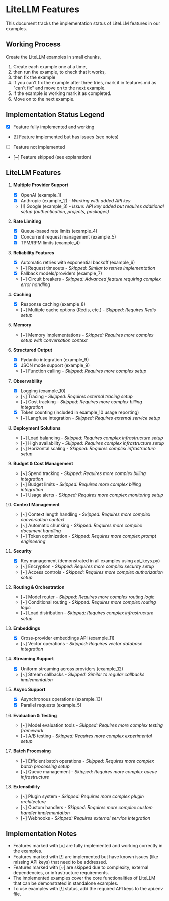 # LiteLLM Features

This document tracks the implementation status of LiteLLM features in our examples.

## Working Process ##

Create the LiteLLM examples in small chunks, 
1) Create each example one at a time,
2) then run the example, to check that it works, 
3) then fix the example
4) If you can't fix the example after three tries, mark it in features.md as "can't fix" and move on to the next example.
5) If the example is working mark it as completed.
6) Move on to the next example.

## Implementation Status Legend

- [x] Feature fully implemented and working
- [!] Feature implemented but has issues (see notes)
- [ ] Feature not implemented
- [~] Feature skipped (see explanation)

## LiteLLM Features

1. **Multiple Provider Support**
   - [x] OpenAI (example_1)
   - [x] Anthropic (example_2) - *Working with added API key*
   - [!] Google (example_3) - *Issue: API key added but requires additional setup (authentication, projects, packages)*

2. **Rate Limiting**
   - [x] Queue-based rate limits (example_4)
   - [x] Concurrent request management (example_5)
   - [x] TPM/RPM limits (example_4)

3. **Reliability Features**
   - [x] Automatic retries with exponential backoff (example_6)
   - [~] Request timeouts - *Skipped: Similar to retries implementation*
   - [x] Fallback models/providers (example_7)
   - [~] Circuit breakers - *Skipped: Advanced feature requiring complex error handling*

4. **Caching**
   - [x] Response caching (example_8)
   - [~] Multiple cache options (Redis, etc.) - *Skipped: Requires Redis setup*

5. **Memory**
   - [~] Memory implementations - *Skipped: Requires more complex setup with conversation context*

6. **Structured Output**
   - [x] Pydantic integration (example_9)
   - [x] JSON mode support (example_9)
   - [~] Function calling - *Skipped: Requires more complex setup*

7. **Observability**
   - [x] Logging (example_10)
   - [~] Tracing - *Skipped: Requires external tracing setup*
   - [~] Cost tracking - *Skipped: Requires more complex billing integration*
   - [x] Token counting (included in example_10 usage reporting)
   - [~] Langfuse integration - *Skipped: Requires external service setup*

8. **Deployment Solutions**
   - [~] Load balancing - *Skipped: Requires complex infrastructure setup*
   - [~] High availability - *Skipped: Requires complex infrastructure setup*
   - [~] Horizontal scaling - *Skipped: Requires complex infrastructure setup*

9. **Budget & Cost Management**
   - [~] Spend tracking - *Skipped: Requires more complex billing integration*
   - [~] Budget limits - *Skipped: Requires more complex billing integration*
   - [~] Usage alerts - *Skipped: Requires more complex monitoring setup*

10. **Context Management**
    - [~] Context length handling - *Skipped: Requires more complex conversation context*
    - [~] Automatic chunking - *Skipped: Requires more complex document handling*
    - [~] Token optimization - *Skipped: Requires more complex prompt engineering*

11. **Security**
    - [x] Key management (demonstrated in all examples using api_keys.py)
    - [~] Encryption - *Skipped: Requires more complex security setup*
    - [~] Access controls - *Skipped: Requires more complex authorization setup*

12. **Routing & Orchestration**
    - [~] Model router - *Skipped: Requires more complex routing logic*
    - [~] Conditional routing - *Skipped: Requires more complex routing logic*
    - [~] Load distribution - *Skipped: Requires complex infrastructure setup*

13. **Embeddings**
    - [x] Cross-provider embeddings API (example_11)
    - [~] Vector operations - *Skipped: Requires vector database integration*

14. **Streaming Support**
    - [x] Uniform streaming across providers (example_12)
    - [~] Stream callbacks - *Skipped: Similar to regular callbacks implementation*

15. **Async Support**
    - [x] Asynchronous operations (example_13)
    - [x] Parallel requests (example_5)

16. **Evaluation & Testing**
    - [~] Model evaluation tools - *Skipped: Requires more complex testing framework*
    - [~] A/B testing - *Skipped: Requires more complex experimental setup*

17. **Batch Processing**
    - [~] Efficient batch operations - *Skipped: Requires more complex batch processing setup*
    - [~] Queue management - *Skipped: Requires more complex queue infrastructure*

18. **Extensibility**
    - [~] Plugin system - *Skipped: Requires more complex plugin architecture*
    - [~] Custom handlers - *Skipped: Requires more complex custom handler implementation*
    - [~] Webhooks - *Skipped: Requires external service integration*

## Implementation Notes
- Features marked with [x] are fully implemented and working correctly in the examples.
- Features marked with [!] are implemented but have known issues (like missing API keys) that need to be addressed.
- Features marked with [~] are skipped due to complexity, external dependencies, or infrastructure requirements.
- The implemented examples cover the core functionalities of LiteLLM that can be demonstrated in standalone examples.
- To use examples with [!] status, add the required API keys to the api.env file.
